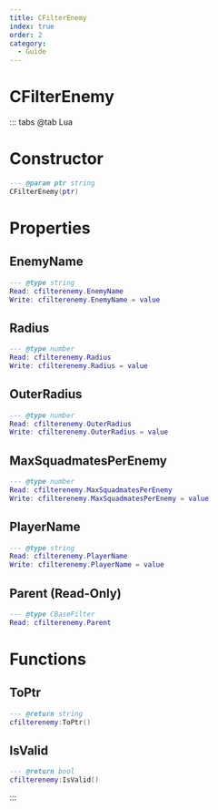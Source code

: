 ```yaml
---
title: CFilterEnemy
index: true
order: 2
category:
  - Guide
---
```


# CFilterEnemy

::: tabs
@tab Lua
# Constructor
```lua
--- @param ptr string
CFilterEnemy(ptr)
```
# Properties
## EnemyName 
```lua
--- @type string
Read: cfilterenemy.EnemyName
Write: cfilterenemy.EnemyName = value
```
## Radius 
```lua
--- @type number
Read: cfilterenemy.Radius
Write: cfilterenemy.Radius = value
```
## OuterRadius 
```lua
--- @type number
Read: cfilterenemy.OuterRadius
Write: cfilterenemy.OuterRadius = value
```
## MaxSquadmatesPerEnemy 
```lua
--- @type number
Read: cfilterenemy.MaxSquadmatesPerEnemy
Write: cfilterenemy.MaxSquadmatesPerEnemy = value
```
## PlayerName 
```lua
--- @type string
Read: cfilterenemy.PlayerName
Write: cfilterenemy.PlayerName = value
```
## Parent (Read-Only)
```lua
--- @type CBaseFilter
Read: cfilterenemy.Parent
```
# Functions
## ToPtr
```lua
--- @return string
cfilterenemy:ToPtr()
```
## IsValid
```lua
--- @return bool
cfilterenemy:IsValid()
```

:::